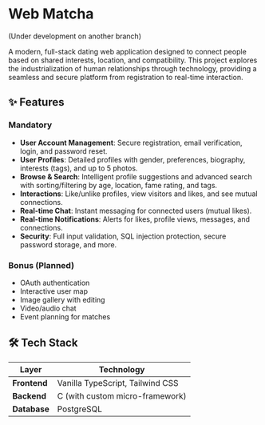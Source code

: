 # Web Matcha
  (Under development on another branch)

A modern, full-stack dating web application designed to connect people based on shared interests, location, and compatibility. This project explores the industrialization of human relationships through technology, providing a seamless and secure platform from registration to real-time interaction.

## ✨ Features

### Mandatory
- **User Account Management**: Secure registration, email verification, login, and password reset.
- **User Profiles**: Detailed profiles with gender, preferences, biography, interests (tags), and up to 5 photos.
- **Browse & Search**: Intelligent profile suggestions and advanced search with sorting/filtering by age, location, fame rating, and tags.
- **Interactions**: Like/unlike profiles, view visitors and likes, and see mutual connections.
- **Real-time Chat**: Instant messaging for connected users (mutual likes).
- **Real-time Notifications**: Alerts for likes, profile views, messages, and connections.
- **Security**: Full input validation, SQL injection protection, secure password storage, and more.

### Bonus (Planned)
- OAuth authentication
- Interactive user map
- Image gallery with editing
- Video/audio chat
- Event planning for matches

## 🛠️ Tech Stack

| Layer        | Technology |
|--------------|------------|
| **Frontend** | Vanilla TypeScript, Tailwind CSS |
| **Backend**  | C (with custom micro-framework) |
| **Database** | PostgreSQL |


